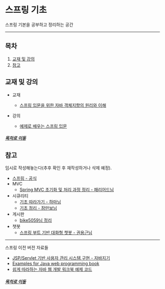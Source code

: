 스프링 기초
=====
스프링 기본을 공부하고 정리하는 공간
- - -
## 목차
1. [교재 및 강의](#교재-및-강의)
2. [참고](#참고)

## 교재 및 강의
* 교재
	* [스프링 입문을 위한 자바 객체지향의 원리와 이해](./book/oop_for_spring_jmkim)

* 강의
	* [예제로 배우는 스프링 입문](https://github.com/nara1030/spring-basic/blob/master/lecture/spring_basic_ksbaek/%EC%98%88%EC%A0%9C%EB%A1%9C%20%EB%B0%B0%EC%9A%B0%EB%8A%94%20%EC%8A%A4%ED%94%84%EB%A7%81%20%EC%9E%85%EB%AC%B8.md)

##### [목차로 이동](#목차)

## 참고
임시로 작성해놓는다(추후 확인 후 재작성하거나 삭제 예정).

* [스프링 - 공식](https://github.com/spring-projects)
* MVC
	* [Spring MVC 초기화 및 처리 과정 정리 - 패리어드님](https://okky.kr/article/657080)
* 시큐리티
	* [기초 따라가기 - 하마님](https://hamait.tistory.com/325)
	* [기초 정리 - 잠만보님](https://okky.kr/article/382738)
* 게시판
	* [bike5059님 정리](https://github.com/bike5059/Bizspring)
* 챗봇
	* [스프링 부트 기반 대화형 챗봇 - 권용근님](https://github.com/kingbbode/spring-boot-chatbot)
	
- - -
스프링 이전 버전 자료들

* [JSP/Servlet 기반 사용자 관리 시스템 구현 - 자바지기](https://github.com/slipp/jwp-slipp)
* [Examples for Java web programming book](https://github.com/eomjinyoung/JavaWebProgramming)
* [쉽게 따라하는 자바 웹 개발 워크북 예제 코드](https://github.com/keesun/legacy-sample)

##### [목차로 이동](#목차)